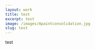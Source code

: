 ```yaml
---
layout: work
title: test
excerpt: test
image: /images/Apaintconsolidation.jpg
slug: test
---
```

test